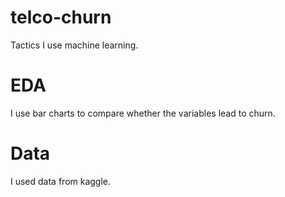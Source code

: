 # telco-churn
Tactics
I use machine learning.
# EDA
I use bar charts to compare whether the variables lead to churn.
# Data
I used data from kaggle.
